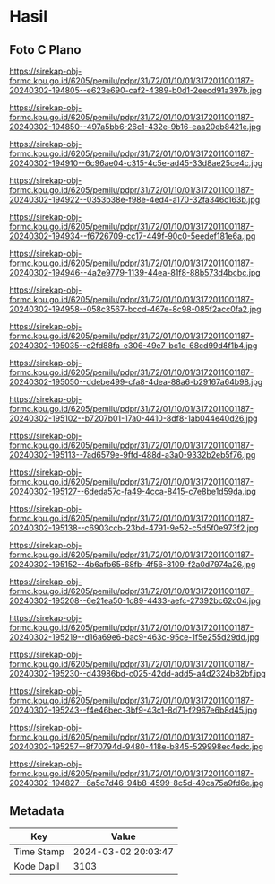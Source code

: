 # Hasil

## Foto C Plano

https://sirekap-obj-formc.kpu.go.id/6205/pemilu/pdpr/31/72/01/10/01/3172011001187-20240302-194805--e623e690-caf2-4389-b0d1-2eecd91a397b.jpg

https://sirekap-obj-formc.kpu.go.id/6205/pemilu/pdpr/31/72/01/10/01/3172011001187-20240302-194850--497a5bb6-26c1-432e-9b16-eaa20eb8421e.jpg

https://sirekap-obj-formc.kpu.go.id/6205/pemilu/pdpr/31/72/01/10/01/3172011001187-20240302-194910--6c96ae04-c315-4c5e-ad45-33d8ae25ce4c.jpg

https://sirekap-obj-formc.kpu.go.id/6205/pemilu/pdpr/31/72/01/10/01/3172011001187-20240302-194922--0353b38e-f98e-4ed4-a170-32fa346c163b.jpg

https://sirekap-obj-formc.kpu.go.id/6205/pemilu/pdpr/31/72/01/10/01/3172011001187-20240302-194934--f6726709-cc17-449f-90c0-5eedef181e6a.jpg

https://sirekap-obj-formc.kpu.go.id/6205/pemilu/pdpr/31/72/01/10/01/3172011001187-20240302-194946--4a2e9779-1139-44ea-81f8-88b573d4bcbc.jpg

https://sirekap-obj-formc.kpu.go.id/6205/pemilu/pdpr/31/72/01/10/01/3172011001187-20240302-194958--058c3567-bccd-467e-8c98-085f2acc0fa2.jpg

https://sirekap-obj-formc.kpu.go.id/6205/pemilu/pdpr/31/72/01/10/01/3172011001187-20240302-195035--c2fd88fa-e306-49e7-bc1e-68cd99d4f1b4.jpg

https://sirekap-obj-formc.kpu.go.id/6205/pemilu/pdpr/31/72/01/10/01/3172011001187-20240302-195050--ddebe499-cfa8-4dea-88a6-b29167a64b98.jpg

https://sirekap-obj-formc.kpu.go.id/6205/pemilu/pdpr/31/72/01/10/01/3172011001187-20240302-195102--b7207b01-17a0-4410-8df8-1ab044e40d26.jpg

https://sirekap-obj-formc.kpu.go.id/6205/pemilu/pdpr/31/72/01/10/01/3172011001187-20240302-195113--7ad6579e-9ffd-488d-a3a0-9332b2eb5f76.jpg

https://sirekap-obj-formc.kpu.go.id/6205/pemilu/pdpr/31/72/01/10/01/3172011001187-20240302-195127--6deda57c-fa49-4cca-8415-c7e8be1d59da.jpg

https://sirekap-obj-formc.kpu.go.id/6205/pemilu/pdpr/31/72/01/10/01/3172011001187-20240302-195138--c6903ccb-23bd-4791-9e52-c5d5f0e973f2.jpg

https://sirekap-obj-formc.kpu.go.id/6205/pemilu/pdpr/31/72/01/10/01/3172011001187-20240302-195152--4b6afb65-68fb-4f56-8109-f2a0d7974a26.jpg

https://sirekap-obj-formc.kpu.go.id/6205/pemilu/pdpr/31/72/01/10/01/3172011001187-20240302-195208--6e21ea50-1c89-4433-aefc-27392bc62c04.jpg

https://sirekap-obj-formc.kpu.go.id/6205/pemilu/pdpr/31/72/01/10/01/3172011001187-20240302-195219--d16a69e6-bac9-463c-95ce-1f5e255d29dd.jpg

https://sirekap-obj-formc.kpu.go.id/6205/pemilu/pdpr/31/72/01/10/01/3172011001187-20240302-195230--d43986bd-c025-42dd-add5-a4d2324b82bf.jpg

https://sirekap-obj-formc.kpu.go.id/6205/pemilu/pdpr/31/72/01/10/01/3172011001187-20240302-195243--f4e46bec-3bf9-43c1-8d71-f2967e6b8d45.jpg

https://sirekap-obj-formc.kpu.go.id/6205/pemilu/pdpr/31/72/01/10/01/3172011001187-20240302-195257--8f70794d-9480-418e-b845-529998ec4edc.jpg

https://sirekap-obj-formc.kpu.go.id/6205/pemilu/pdpr/31/72/01/10/01/3172011001187-20240302-194827--8a5c7d46-94b8-4599-8c5d-49ca75a9fd6e.jpg


## Metadata

| Key        | Value               |
| ---------- | ------------------- |
| Time Stamp | 2024-03-02 20:03:47 |
| Kode Dapil | 3103                |



